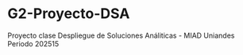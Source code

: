 # G2-Proyecto-DSA
Proyecto clase Despliegue de Soluciones Análiticas - MIAD Uniandes Periodo 202515
